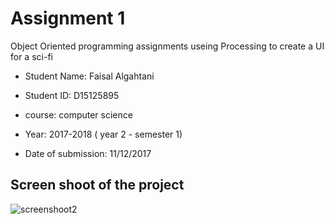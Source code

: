 # Assignment 1

Object Oriented programming assignments useing Processing to create a UI for a sci-fi 

* Student Name: Faisal Algahtani

* Student ID:  D15125895

* course: computer science 

* Year: 2017-2018 ( year 2 - semester 1)

* Date of submission: 11/12/2017

## Screen shoot of the project
![screenshoot2](https://user-images.githubusercontent.com/33666054/33837789-6ddb393a-de85-11e7-844c-1c4deaaf37f0.png)
